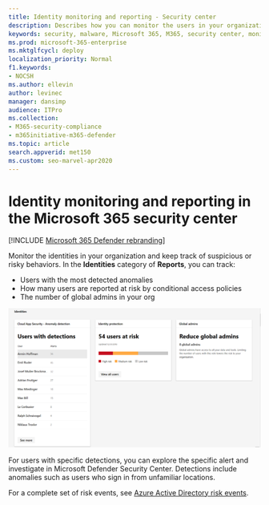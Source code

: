 ```yaml
---
title: Identity monitoring and reporting - Security center
description: Describes how you can monitor the users in your organization and keep track of suspicious or risky behaviors.
keywords: security, malware, Microsoft 365, M365, security center, monitor, report, identity, users
ms.prod: microsoft-365-enterprise
ms.mktglfcycl: deploy
localization_priority: Normal
f1.keywords:
- NOCSH
ms.author: ellevin
author: levinec
manager: dansimp
audience: ITPro
ms.collection: 
- M365-security-compliance 
- m365initiative-m365-defender 
ms.topic: article
search.appverid: met150
ms.custom: seo-marvel-apr2020
---
```


# Identity monitoring and reporting in the Microsoft 365 security center

[!INCLUDE [Microsoft 365 Defender rebranding](../includes/microsoft-defender.md)]


Monitor the identities in your organization and keep track of suspicious or risky behaviors. In the **Identities** category of **Reports**, you can track:

* Users with the most detected anomalies
* How many users are reported at risk by conditional access policies
* The number of global admins in your org

![Identities category of reports page](../../media/identities.png)

For users with specific detections, you can explore the specific alert and investigate in Microsoft Defender Security Center. Detections include anomalies such as users who sign in from unfamiliar locations.

For a complete set of risk events, see [Azure Active Directory risk events](https://docs.microsoft.com/azure/active-directory/reports-monitoring/concept-risk-events).
